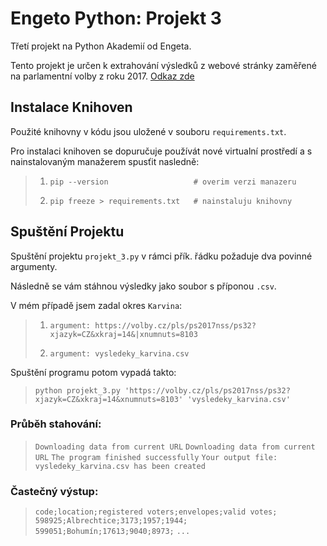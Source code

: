  # Engeto Python: Projekt 3

Třetí projekt na Python Akademií od Engeta.

Tento projekt je určen k extrahování výsledků z webové stránky zaměřené na parlamentní volby z roku 2017. [Odkaz zde](https://volby.cz/pls/ps2017nss/ps3?xjazyk=CZ)

## Instalace Knihoven

Použité knihovny v kódu jsou uložené v souboru ``requirements.txt``.

Pro instalaci knihoven se dopuručuje používát nové virtualní prostředí a s nainstalovaným manažerem spusťit nasledně:

>1. ``pip --version                   # overim verzi manazeru``
>
>2. ``pip freeze > requirements.txt   # nainstaluju knihovny``

## Spuštění Projektu

Spuštění projektu ``projekt_3.py`` v rámci přík. řádku požaduje dva povinné argumenty.

Následně se vám stáhnou výsledky jako soubor s příponou ``.csv``.

V mém případě jsem zadal okres ``Karvina``:

>1. ``argument: https://volby.cz/pls/ps2017nss/ps32?xjazyk=CZ&xkraj=14&|xnumnuts=8103``
>
>2. ``argument: vysledeky_karvina.csv``                                                

Spuštění programu potom vypadá takto:

>``python projekt_3.py 'https://volby.cz/pls/ps2017nss/ps32?xjazyk=CZ&xkraj=14&xnumnuts=8103' 'vysledeky_karvina.csv'``

### Průběh stahování:

>``Downloading data from current URL``
>``Downloading data from current URL``
>``The program finished successfully``
>``Your output file: vysledeky_karvina.csv has been created``

### Častečný výstup:

>``code;location;registered voters;envelopes;valid votes;``
>``598925;Albrechtice;3173;1957;1944;``
>``599051;Bohumín;17613;9040;8973;``
>``...``